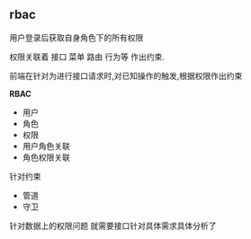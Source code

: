 ## rbac

用户登录后获取自身角色下的所有权限

权限关联着 接口 菜单 路由 行为等 作出约束.

前端在针对为进行接口请求时,对已知操作的触发,根据权限作出约束



**RBAC**
- 用户
- 角色
- 权限
- 用户角色关联
- 角色权限关联



针对约束
- 管道
- 守卫


针对数据上的权限问题 就需要接口针对具体需求具体分析了